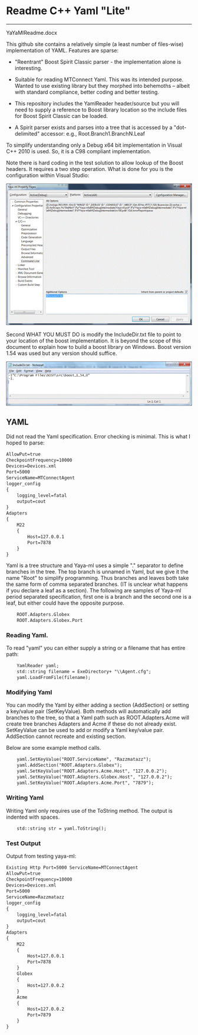 
# Readme C++ Yaml "Lite"
 
----

YaYaMlReadme.docx



This github site contains a relatively simple (a least number of files-wise) implementation of YAML. Features are sparse:

 - "Reentrant" Boost Spirit Classic parser  - the implementation alone is interesting.

 - Suitable for reading MTConnect Yaml.  This was its intended purpose. Wanted to use existing library but they morphed into behemoths – albeit with standard compliance, better coding and better testing.

 - This repository includes the YamlReader header/source but you will need to supply a reference to Boost library location so the include files for Boost Spirit Classic can be loaded.

 - A Spirit parser exists and parses into a tree that is accessed by a "dot-delimited" accessor:  e.g., Root.Branch1.BranchN.Leaf

To simplify understanding only a Debug x64 bit implementation in Visual C++ 2010 is used. So, it is a C98 compliant implementation. 

Note there is hard coding in the test solution to allow lookup of the Boost headers.  It requires a two step operation. What is done for you is the configuration within Visual Studio:

![Figure1](./images/YaYaMlReadme_image1.gif)


Second WHAT YOU MUST DO is modify the IncludeDir.txt file to point to your location of the boost implementation. It is beyond the scope of this document to explain how to build a boost library on Windows.  Boost version 1.54 was used but any version should suffice. 

![Figure2](./images/YaYaMlReadme_image2.gif)




## YAML

Did not read the Yaml specification. Error checking is minimal. This is what I hoped to parse:

	AllowPut=true
	CheckpointFrequency=10000
	Devices=Devices.xml
	Port=5000
	ServiceName=MTConnectAgent
	logger_config
	{
	    logging_level=fatal
	    output=cout
	}
	Adapters
	{
	    M22
	    {
	        Host=127.0.0.1
	        Port=7878
	    }
	}



Yaml is a tree structure and Yaya-ml uses a simple "." separator to define branches in the tree. The top branch is unnamed in Yaml, but we give it the name "Root" to simplify programming.  Thus branches and leaves both take the same form of comma separated branches. (IT is unclear what happens if you declare a leaf as a section). The following are samples of Yaya-ml period separated specification, first one is a branch and the second one is a leaf, but either could have the opposite purpose.

		ROOT.Adapters.Globex
		ROOT.Adapters.Globex.Port

### Reading Yaml.

To read "yaml" you can either supply a string or a filename that has entire path:

		YamlReader yaml;
		std::string filename = ExeDirectory+ "\\Agent.cfg";
		yaml.LoadFromFile(filename);





### Modifying Yaml

You can modify the Yaml by either adding a section (AddSection) or setting a key/value pair (SetKeyValue).  Both methods will automatically add branches to the tree, so that a Yaml path such as ROOT.Adapters.Acme will create tree branches Adapters and Acme if these do not already exist. SetKeyValue can be used to add or modify a Yaml key/value pair.  AddSection cannot recreate and existing section.

Below are some example method calls.

		yaml.SetKeyValue("ROOT.ServiceName", "Razzmatazz");
		yaml.AddSection("ROOT.Adapters.Globex");
		yaml.SetKeyValue("ROOT.Adapters.Acme.Host", "127.0.0.2");
		yaml.SetKeyValue("ROOT.Adapters.Globex.Host", "127.0.0.2");
		yaml.SetKeyValue("ROOT.Adapters.Acme.Port", "7879");





### Writing Yaml

Writing Yaml only requires use of the ToString method. The output is indented with spaces.

		std::string str = yaml.ToString();







### Test Output

Output from testing yaya-ml:

	Existing Http Port=5000 ServiceName=MTConnectAgent
	AllowPut=true
	CheckpointFrequency=10000
	Devices=Devices.xml
	Port=5000
	ServiceName=Razzmatazz
	logger_config
	{
	    logging_level=fatal
	    output=cout
	}
	Adapters
	{
	    M22
	    {
	        Host=127.0.0.1
	        Port=7878
	    }
	    Globex
	    {
	        Host=127.0.0.2
	    }
	    Acme
	    {
	        Host=127.0.0.2
	        Port=7879
	    }
	}




